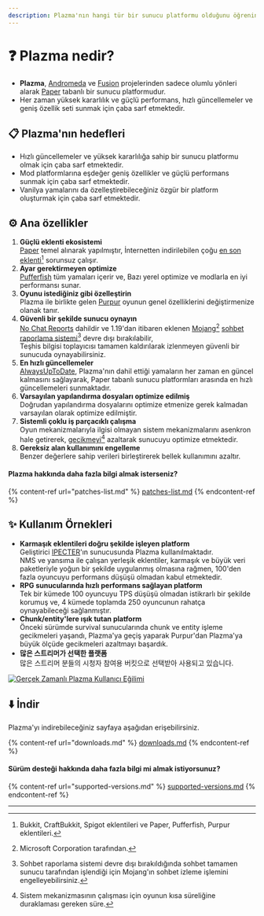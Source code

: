 ```yaml
---
description: Plazma'nın hangi tür bir sunucu platformu olduğunu öğrenin.
---
```


# ❓ Plazma nedir?

- **Plazma**, [Andromeda](https://github.com/EarendelArchived/Andromeda) ve [Fusion](https://github.com/RuinedTechnologyUnify/Fusion) projelerinden sadece olumlu yönleri alarak [Paper](https://github.com/PaperMC/Paper) tabanlı bir sunucu platformudur.
- Her zaman yüksek kararlılık ve güçlü performans, hızlı güncellemeler ve geniş özellik seti sunmak için çaba sarf etmektedir.

## 📋 Plazma'nın hedefleri <a href="#id-1" id="id-1"></a>

- Hızlı güncellemeler ve yüksek kararlılığa sahip bir sunucu platformu olmak için çaba sarf etmektedir.
- Mod platformlarına eşdeğer geniş özellikler ve güçlü performans sunmak için çaba sarf etmektedir.
- Vanilya yamalarını da özelleştirebileceğiniz özgür bir platform oluşturmak için çaba sarf etmektedir.

## ⚙️ Ana özellikler <a href="#id-2" id="id-2"></a>

1. **Güçlü eklenti ekosistemi**\
   [Paper](https://github.com/PaperMC/Paper) temel alınarak yapılmıştır,
   İnternetten indirilebilen çoğu [en son eklenti](#user-content-fn-1)[^1] sorunsuz çalışır.
2. **Ayar gerektirmeyen optimize**\
   [Pufferfish](https://github.com/pufferfish-gg/Pufferfish) tüm yamaları içerir ve,
   Bazı yerel optimize ve modlarla en iyi performansı sunar.
3. **Oyunu istediğiniz gibi özelleştirin**\
   Plazma ile birlikte gelen [Purpur](https://github.com/PurpurMC/Purpur) oyunun genel özelliklerini
   değiştirmenize olanak tanır.
4. **Güvenli bir şekilde sunucu oynayın**\
   [No Chat Reports](https://github.com/Aizistral-Studios/No-Chat-Reports) dahildir ve 1.19'dan itibaren eklenen
   [Mojang](#user-content-fn-2)[^2] [sohbet raporlama sistemi](#user-content-fn-3)[^3] devre dışı bırakılabilir,\
   Teşhis bilgisi toplayıcısı tamamen kaldırılarak izlenmeyen güvenli bir sunucuda oynayabilirsiniz.
5. **En hızlı güncellemeler**\
   [AlwaysUpToDate](https://github.com/PlazmaMC/AlwaysUpToDate), Plazma'nın dahil ettiği yamaların her zaman en güncel kalmasını sağlayarak, Paper tabanlı sunucu platformları arasında en hızlı güncellemeleri sunmaktadır.
6. **Varsayılan yapılandırma dosyaları optimize edilmiş**\
   Doğrudan yapılandırma dosyalarını optimize etmenize gerek kalmadan varsayılan olarak optimize edilmiştir.
7. **Sistemli çoklu iş parçacıklı çalışma**\
   Oyun mekanizmalarıyla ilgisi olmayan sistem mekanizmalarını asenkron hale getirerek, [gecikmeyi](#user-content-fn-4)[^4] azaltarak sunucuyu optimize etmektedir.
8. **Gereksiz alan kullanımını engelleme**\
   Benzer değerlere sahip verileri birleştirerek bellek kullanımını azaltır.

#### Plazma hakkında daha fazla bilgi almak isterseniz? <a href="#etc-1" id="etc-1"></a>

{% content-ref url="patches-list.md" %}
[patches-list.md](patches-list.md)
{% endcontent-ref %}

## ✨ Kullanım Örnekleri <a href="#id-3" id="id-3"></a>

- **Karmaşık eklentileri doğru şekilde işleyen platform**\
  Geliştirici [IPECTER](https://github.com/IPECTER)'ın sunucusunda Plazma kullanılmaktadır.\
  NMS ve yansıma ile çalışan yerleşik eklentiler, karmaşık ve büyük veri paketleriyle yoğun bir şekilde uygulanmış olmasına rağmen,
  100'den fazla oyuncuyu performans düşüşü olmadan kabul etmektedir.
- **RPG sunucularında hızlı performans sağlayan platform**\
  Tek bir kümede 100 oyuncuyu TPS düşüşü olmadan istikrarlı bir şekilde korumuş ve,
  4 kümede toplamda 250 oyuncunun rahatça oynayabileceği sağlanmıştır.
- **Chunk/entity'lere ışık tutan platform**\
  Önceki sürümde survival sunucularında chunk ve entity işleme gecikmeleri yaşandı, Plazma'ya geçiş yaparak
  Purpur'dan Plazma'ya büyük ölçüde gecikmeleri azaltmayı başardık.
- **많은 스트리머가 선택한 플랫폼**\
  많은 스트리머 분들의 시청자 참여용 버킷으로 선택받아 사용되고 있습니다.

<a href="https://bstats.org/plugin/server-implementation/Plazma/18047">
   <img src="https://badge.plazmamc.org/internal/bstats" alt="Gerçek Zamanlı Plazma Kullanıcı Eğilimi">
</a>

## ⬇️ İndir

Plazma'yı indirebileceğiniz sayfaya aşağıdan erişebilirsiniz.

{% content-ref url="downloads.md" %}
[downloads.md](downloads.md)
{% endcontent-ref %}

#### Sürüm desteği hakkında daha fazla bilgi mi almak istiyorsunuz?

{% content-ref url="supported-versions.md" %}
[supported-versions.md](supported-versions.md)
{% endcontent-ref %}

***

[^1]: Bukkit, CraftBukkit, Spigot eklentileri ve Paper, Pufferfish, Purpur eklentileri.

[^2]: Microsoft Corporation tarafından.

[^3]: Sohbet raporlama sistemi devre dışı bırakıldığında sohbet tamamen sunucu tarafından işlendiği için Mojang'ın sohbet izleme işlemini engelleyebilirsiniz.

[^4]: Sistem mekanizmasının çalışması için oyunun kısa süreliğine duraklaması gereken süre.
